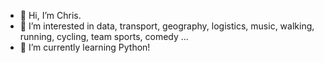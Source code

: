 - 👋 Hi, I’m Chris.
- 👀 I’m interested in data, transport, geography, logistics, music, walking, running, cycling, team sports, comedy ...
- 🌱 I’m currently learning Python!

<!---
C-W-Evans/C-W-Evans is a ✨ special ✨ repository because its `README.md` (this file) appears on your GitHub profile.
You can click the Preview link to take a look at your changes.
--->
